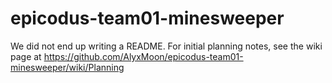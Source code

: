 # epicodus-team01-minesweeper

We did not end up writing a README. For initial planning notes, see the wiki page at https://github.com/AlyxMoon/epicodus-team01-minesweeper/wiki/Planning

